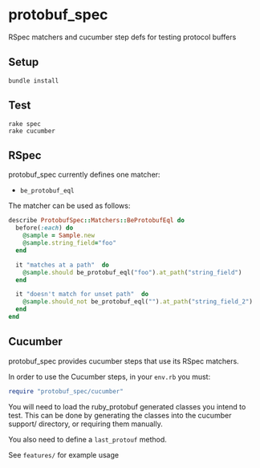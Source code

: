 protobuf_spec
=============

RSpec matchers and cucumber step defs for testing protocol buffers


Setup
-----

    bundle install

Test
----

    rake spec
    rake cucumber

RSpec
-----

protobuf_spec currently defines one matcher:

* ```be_protobuf_eql```


The matcher can be used as follows:

```ruby
describe ProtobufSpec::Matchers::BeProtobufEql do
  before(:each) do
    @sample = Sample.new
    @sample.string_field="foo"
  end

  it "matches at a path"  do
    @sample.should be_protobuf_eql("foo").at_path("string_field")
  end

  it "doesn't match for unset path"  do
    @sample.should_not be_protobuf_eql("").at_path("string_field_2")
  end
end
```

Cucumber
--------

protobuf_spec provides cucumber steps that use its RSpec matchers.


In order to use the Cucumber steps, in your `env.rb` you must:

```ruby
require "protobuf_spec/cucumber"
```

You will need to load the ruby_protobuf generated classes you intend to test.  This can be done by generating the classes into the cucumber support/ directory, or requiring them manually.

You also need to define a `last_protouf` method. 

See ```features/``` for example usage
